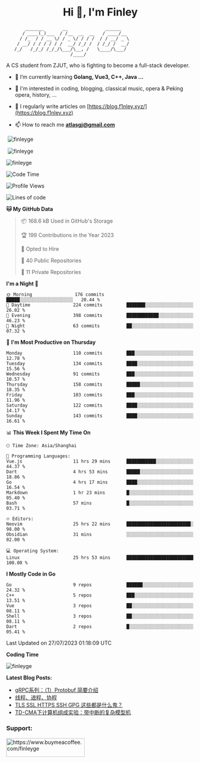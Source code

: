 <h1 align="center">Hi 👋, I'm Finley</h1>

```text
       _______       __              ______   
      / ____(_)___  / /__  __  __   / ____/__ 
     / /_  / / __ \/ / _ \/ / / /  / / __/ _ \
    / __/ / / / / / /  __/ /_/ /  / /_/ /  __/
   /_/   /_/_/ /_/_/\___/\__, /   \____/\___/
                        /____/                
```

<p align="left">

A CS student from ZJUT,
who is fighting to become a full-stack developer.

</p>

<p align="left">

- 🌱 I’m currently learning **Golang, Vue3, C++, Java ...**

- 🧠 I'm interested in coding, blogging, classical music, opera & Peking opera, history, ...

- 📝 I regularly write articles on [https://blog.f1nley.xyz/](https://blog.f1nley.xyz)

- 📫 How to reach me **atlasgj@gmail.com**

</p>

<p>&nbsp;<img align="center" src="https://github-readme-stats.vercel.app/api/top-langs/?username=finleyge&show_icons=true&locale=en&hide=javascript,html,tex" alt="finleyge" /></p>

<p>&nbsp;<img align="center" src="https://github-readme-stats.vercel.app/api?username=finleyge&show_icons=true&locale=en" alt="finleyge" /></p>

<p><img align="center" src="https://github-readme-streak-stats.herokuapp.com/?user=finleyge&" alt="finleyge" /></p>

<!--START_SECTION:waka-->
![Code Time](http://img.shields.io/badge/Code%20Time-784%20hrs%2042%20mins-blue)

![Profile Views](http://img.shields.io/badge/Profile%20Views-10-blue)

![Lines of code](https://img.shields.io/badge/From%20Hello%20World%20I%27ve%20Written-586.5%20thousand%20lines%20of%20code-blue)

**🐱 My GitHub Data** 

> 📦 168.6 kB Used in GitHub's Storage 
 > 
> 🏆 199 Contributions in the Year 2023
 > 
> 💼 Opted to Hire
 > 
> 📜 40 Public Repositories 
 > 
> 🔑 11 Private Repositories 
 > 
**I'm a Night 🦉** 

```text
🌞 Morning                176 commits         █████░░░░░░░░░░░░░░░░░░░░   20.44 % 
🌆 Daytime                224 commits         ███████░░░░░░░░░░░░░░░░░░   26.02 % 
🌃 Evening                398 commits         ████████████░░░░░░░░░░░░░   46.23 % 
🌙 Night                  63 commits          ██░░░░░░░░░░░░░░░░░░░░░░░   07.32 % 
```
📅 **I'm Most Productive on Thursday** 

```text
Monday                   110 commits         ███░░░░░░░░░░░░░░░░░░░░░░   12.78 % 
Tuesday                  134 commits         ████░░░░░░░░░░░░░░░░░░░░░   15.56 % 
Wednesday                91 commits          ███░░░░░░░░░░░░░░░░░░░░░░   10.57 % 
Thursday                 158 commits         █████░░░░░░░░░░░░░░░░░░░░   18.35 % 
Friday                   103 commits         ███░░░░░░░░░░░░░░░░░░░░░░   11.96 % 
Saturday                 122 commits         ████░░░░░░░░░░░░░░░░░░░░░   14.17 % 
Sunday                   143 commits         ████░░░░░░░░░░░░░░░░░░░░░   16.61 % 
```


📊 **This Week I Spent My Time On** 

```text
🕑︎ Time Zone: Asia/Shanghai

💬 Programming Languages: 
Vue.js                   11 hrs 29 mins      ███████████░░░░░░░░░░░░░░   44.37 % 
Dart                     4 hrs 53 mins       █████░░░░░░░░░░░░░░░░░░░░   18.86 % 
Go                       4 hrs 17 mins       ████░░░░░░░░░░░░░░░░░░░░░   16.54 % 
Markdown                 1 hr 23 mins        █░░░░░░░░░░░░░░░░░░░░░░░░   05.40 % 
Bash                     57 mins             █░░░░░░░░░░░░░░░░░░░░░░░░   03.71 % 

🔥 Editors: 
Neovim                   25 hrs 22 mins      ████████████████████████░   98.00 % 
Obsidian                 31 mins             ░░░░░░░░░░░░░░░░░░░░░░░░░   02.00 % 

💻 Operating System: 
Linux                    25 hrs 53 mins      █████████████████████████   100.00 % 
```

**I Mostly Code in Go** 

```text
Go                       9 repos             ██████░░░░░░░░░░░░░░░░░░░   24.32 % 
C++                      5 repos             ███░░░░░░░░░░░░░░░░░░░░░░   13.51 % 
Vue                      3 repos             ██░░░░░░░░░░░░░░░░░░░░░░░   08.11 % 
Shell                    3 repos             ██░░░░░░░░░░░░░░░░░░░░░░░   08.11 % 
Dart                     2 repos             █░░░░░░░░░░░░░░░░░░░░░░░░   05.41 % 
```




 Last Updated on 27/07/2023 01:18:09 UTC
<!--END_SECTION:waka-->
**Coding Time**
<p>
       <img align="center" src="https://wakatime.com/share/@1f267603-cf28-47c9-a32c-2753500710e7/96d852e9-5832-42ff-acaa-a48a5371ba9d.svg" alt="finleyge" />
</p>

</p>


**Latest Blog Posts:**

<!-- BLOG-POST-LIST:START -->
- [gRPC系列：（1）Protobuf 简要介绍](https://blog.f1nley.xyz/post/grpc/protobuf/)
- [线程、进程、协程](https://blog.f1nley.xyz/post/code/concurrency/)
- [TLS SSL HTTPS SSH GPG 这些都是什么鬼？](https://blog.f1nley.xyz/post/web/tls-ssl-https-gpg/)
- [TD-CMA下计算机组成实验：带中断的复杂模型机](https://blog.f1nley.xyz/post/ee/interrupt/)
<!-- BLOG-POST-LIST:END -->

<h3 align="left">Support:</h3>

<p align="left">

<a href="https://www.buymeacoffee.com/finleyge"> <img align="left" src="https://cdn.buymeacoffee.com/buttons/v2/default-yellow.png" height="50" width="210" alt="https://www.buymeacoffee.com/finleyge" />

</a>
</p>
